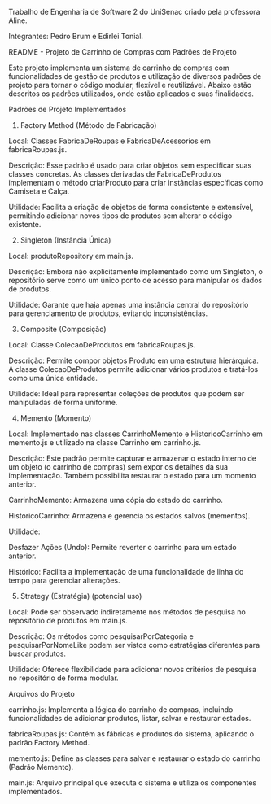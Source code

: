 Trabalho de Engenharia de Software 2 do UniSenac criado pela professora Aline.

Integrantes: Pedro Brum e Edirlei Tonial.

README - Projeto de Carrinho de Compras com Padrões de Projeto

Este projeto implementa um sistema de carrinho de compras com funcionalidades de gestão de produtos e utilização de diversos padrões de projeto para tornar o código modular, flexível e reutilizável. Abaixo estão descritos os padrões utilizados, onde estão aplicados e suas finalidades.

Padrões de Projeto Implementados

1. Factory Method (Método de Fabricação)

Local: Classes FabricaDeRoupas e FabricaDeAcessorios em fabricaRoupas.js.

Descrição: Esse padrão é usado para criar objetos sem especificar suas classes concretas. As classes derivadas de FabricaDeProdutos implementam o método criarProduto para criar instâncias específicas como Camiseta e Calça.

Utilidade: Facilita a criação de objetos de forma consistente e extensível, permitindo adicionar novos tipos de produtos sem alterar o código existente.

2. Singleton (Instância Única)

Local: produtoRepository em main.js.

Descrição: Embora não explicitamente implementado como um Singleton, o repositório serve como um único ponto de acesso para manipular os dados de produtos.

Utilidade: Garante que haja apenas uma instância central do repositório para gerenciamento de produtos, evitando inconsistências.

3. Composite (Composição)

Local: Classe ColecaoDeProdutos em fabricaRoupas.js.

Descrição: Permite compor objetos Produto em uma estrutura hierárquica. A classe ColecaoDeProdutos permite adicionar vários produtos e tratá-los como uma única entidade.

Utilidade: Ideal para representar coleções de produtos que podem ser manipuladas de forma uniforme.

4. Memento (Momento)

Local: Implementado nas classes CarrinhoMemento e HistoricoCarrinho em memento.js e utilizado na classe Carrinho em carrinho.js.

Descrição: Este padrão permite capturar e armazenar o estado interno de um objeto (o carrinho de compras) sem expor os detalhes da sua implementação. Também possibilita restaurar o estado para um momento anterior.

CarrinhoMemento: Armazena uma cópia do estado do carrinho.

HistoricoCarrinho: Armazena e gerencia os estados salvos (mementos).

Utilidade:

Desfazer Ações (Undo): Permite reverter o carrinho para um estado anterior.

Histórico: Facilita a implementação de uma funcionalidade de linha do tempo para gerenciar alterações.

5. Strategy (Estratégia) (potencial uso)

Local: Pode ser observado indiretamente nos métodos de pesquisa no repositório de produtos em main.js.

Descrição: Os métodos como pesquisarPorCategoria e pesquisarPorNomeLike podem ser vistos como estratégias diferentes para buscar produtos.

Utilidade: Oferece flexibilidade para adicionar novos critérios de pesquisa no repositório de forma modular.

Arquivos do Projeto

carrinho.js: Implementa a lógica do carrinho de compras, incluindo funcionalidades de adicionar produtos, listar, salvar e restaurar estados.

fabricaRoupas.js: Contém as fábricas e produtos do sistema, aplicando o padrão Factory Method.

memento.js: Define as classes para salvar e restaurar o estado do carrinho (Padrão Memento).

main.js: Arquivo principal que executa o sistema e utiliza os componentes implementados.
